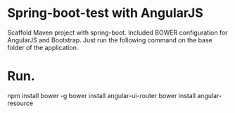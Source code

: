# Spring-boot-test with AngularJS

Scaffold Maven project with spring-boot. Included BOWER configuration for AngularJS and Bootstrap. Just run the following command on the base folder of the application.

# Run.
npm install bower -g
bower install angular-ui-router
bower install angular-resource
